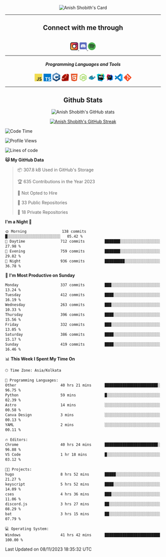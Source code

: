 <div align="center">

![Anish Shobith's Card](https://cardivo.vercel.app/api?name=Anish%20Shobith%20P%20S&description=Hi%20there%F0%9F%91%8B,%20I%20am%20a%2020-years-old.%20I%20am%20a%20Web%20and%20Application%20developer%20from%20India.%20Nice%20to%20meet%20you%20all.%20Looking%20forward%20to%20paritcipate%20with%20you.&image=https://i.imgur.com/WlQk3PY.jpg&&disableAnimation=true&site=https://anishshobithps.tech&pattern=plus&colorPattern=%23171616&backgroundColor=%231a1b26&instagram=anish_shobith&linkedin=Anish%20Shobith%20P%20S&fontColor=%23ffffff&iconColor=%23ffffff)

<hr>
 <h2> Connect with me through </h2>
<br>
<a href="https://www.instagram.com/anish_shobith/">
    <img alt="Anish Shobith's Instagram" width="25px" src="https://raw.githubusercontent.com/anishshobithps/anishshobithps/master/assets/socials/instagram.svg">
    </a>
    <a href="https://discord.gg/cWgDskT">
    <img alt="Anish Shobith's Discord", width="25px" src="https://raw.githubusercontent.com/anishshobithps/anishshobithps/master/assets/socials/discord.svg">
    </a>
    <a href="https://open.spotify.com/user/goshcrm0y9jzum2lffvu6f4hz">
    <img alt="Anish Shobith's Spotify", width="25px" src="https://raw.githubusercontent.com/anishshobithps/anishshobithps/master/assets/socials/spotify.svg">
    </a>
    <br>
    <hr>
    <h4> <i> Programming Languages and Tools </i> </h4>
    <img width="25px" src="https://raw.githubusercontent.com/anishshobithps/anishshobithps/master/assets/languages/javascript.svg">
    <img width="25px" src="https://raw.githubusercontent.com/anishshobithps/anishshobithps/master/assets/languages/typescript.svg">
    <img width="25px" src="https://raw.githubusercontent.com/anishshobithps/anishshobithps/master/assets/languages/cpp.svg">
    <img width="25px" src="https://raw.githubusercontent.com/anishshobithps/anishshobithps/master/assets/languages/ruby.svg">
    <img width="25px" src="https://raw.githubusercontent.com/anishshobithps/anishshobithps/master/assets/languages/html.svg">
    <img width="25px" src="https://raw.githubusercontent.com/anishshobithps/anishshobithps/master/assets/tools/nodejs.svg">
    <img width="25px" src="https://raw.githubusercontent.com/anishshobithps/anishshobithps/master/assets/tools/docker.svg">
    <img width="25px" src="https://raw.githubusercontent.com/anishshobithps/anishshobithps/master/assets/tools/webstorm.svg">
    <img width="25px" src="https://raw.githubusercontent.com/anishshobithps/anishshobithps/master/assets/tools/intellij.svg">
    <img width="25px" src="https://raw.githubusercontent.com/anishshobithps/anishshobithps/master/assets/tools/visualstudiocode.svg">
    <img width="25px" src="https://raw.githubusercontent.com/anishshobithps/anishshobithps/master/assets/tools/git.svg">
<hr>
 <h2> Github Stats </h2>

![Anish Shobith's GitHub stats](https://github-readme-stats-fk82.vercel.app/api?username=anishshobithps&show_icons=true&theme=tokyonight&count_private=true)

[![Anish Shobith's GitHub Streak](https://streak-stats.demolab.com?user=anishshobithps&theme=tokyonight&hide_border=true&border_radius=4.6)](https://git.io/streak-stats)

</div>

<!--START_SECTION:waka-->
![Code Time](http://img.shields.io/badge/Code%20Time-1%2C152%20hrs%201%20min-blue)

![Profile Views](http://img.shields.io/badge/Profile%20Views-41-blue)

![Lines of code](https://img.shields.io/badge/From%20Hello%20World%20I%27ve%20Written-571.6%20thousand%20lines%20of%20code-blue)

**🐱 My GitHub Data** 

> 📦 307.8 kB Used in GitHub's Storage 
 > 
> 🏆 635 Contributions in the Year 2023
 > 
> 🚫 Not Opted to Hire
 > 
> 📜 33 Public Repositories 
 > 
> 🔑 18 Private Repositories 
 > 
**I'm a Night 🦉** 

```text
🌞 Morning                138 commits         █░░░░░░░░░░░░░░░░░░░░░░░░   05.42 % 
🌆 Daytime                712 commits         ███████░░░░░░░░░░░░░░░░░░   27.98 % 
🌃 Evening                759 commits         ███████░░░░░░░░░░░░░░░░░░   29.82 % 
🌙 Night                  936 commits         █████████░░░░░░░░░░░░░░░░   36.78 % 
```
📅 **I'm Most Productive on Sunday** 

```text
Monday                   337 commits         ███░░░░░░░░░░░░░░░░░░░░░░   13.24 % 
Tuesday                  412 commits         ████░░░░░░░░░░░░░░░░░░░░░   16.19 % 
Wednesday                263 commits         ███░░░░░░░░░░░░░░░░░░░░░░   10.33 % 
Thursday                 396 commits         ████░░░░░░░░░░░░░░░░░░░░░   15.56 % 
Friday                   332 commits         ███░░░░░░░░░░░░░░░░░░░░░░   13.05 % 
Saturday                 386 commits         ████░░░░░░░░░░░░░░░░░░░░░   15.17 % 
Sunday                   419 commits         ████░░░░░░░░░░░░░░░░░░░░░   16.46 % 
```


📊 **This Week I Spent My Time On** 

```text
🕑︎ Time Zone: Asia/Kolkata

💬 Programming Languages: 
Other                    40 hrs 21 mins      ████████████████████████░   96.75 % 
Python                   59 mins             █░░░░░░░░░░░░░░░░░░░░░░░░   02.39 % 
Astro                    14 mins             ░░░░░░░░░░░░░░░░░░░░░░░░░   00.58 % 
Canva Design             3 mins              ░░░░░░░░░░░░░░░░░░░░░░░░░   00.13 % 
YAML                     2 mins              ░░░░░░░░░░░░░░░░░░░░░░░░░   00.11 % 

🔥 Editors: 
Chrome                   40 hrs 24 mins      ████████████████████████░   96.88 % 
VS Code                  1 hr 18 mins        █░░░░░░░░░░░░░░░░░░░░░░░░   03.12 % 

🐱‍💻 Projects: 
hugo                     8 hrs 52 mins       █████░░░░░░░░░░░░░░░░░░░░   21.27 % 
keyscript                5 hrs 52 mins       ████░░░░░░░░░░░░░░░░░░░░░   14.09 % 
cses                     4 hrs 36 mins       ███░░░░░░░░░░░░░░░░░░░░░░   11.06 % 
discord.js               3 hrs 27 mins       ██░░░░░░░░░░░░░░░░░░░░░░░   08.29 % 
bat                      3 hrs 15 mins       ██░░░░░░░░░░░░░░░░░░░░░░░   07.79 % 

💻 Operating System: 
Windows                  41 hrs 42 mins      █████████████████████████   100.00 % 
```


 Last Updated on 08/11/2023 18:35:32 UTC
<!--END_SECTION:waka-->
